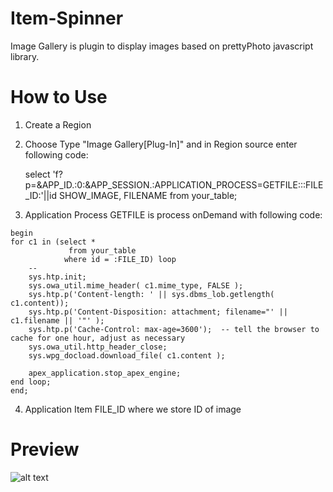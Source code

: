 # Item-Spinner

Image Gallery is plugin to display images based on prettyPhoto javascript library.

# How to Use

 1. Create a Region
 2. Choose Type "Image Gallery[Plug-In]" 
 and in Region source enter following code:
 
     select 'f?p=&APP_ID.:0:&APP_SESSION.:APPLICATION_PROCESS=GETFILE:::FILE_ID:'||id SHOW_IMAGE, FILENAME
     from your_table;
  
  3. Application Process GETFILE is process onDemand 
  with following code:
  
    begin
    for c1 in (select *
                 from your_table
                where id = :FILE_ID) loop
        --
        sys.htp.init;
        sys.owa_util.mime_header( c1.mime_type, FALSE );
        sys.htp.p('Content-length: ' || sys.dbms_lob.getlength( c1.content));
        sys.htp.p('Content-Disposition: attachment; filename="' || c1.filename || '"' );
        sys.htp.p('Cache-Control: max-age=3600');  -- tell the browser to cache for one hour, adjust as necessary
        sys.owa_util.http_header_close;
        sys.wpg_docload.download_file( c1.content );
     
        apex_application.stop_apex_engine;
    end loop;
    end;
    
  4. Application Item FILE_ID where we store ID of image

# Preview

![alt text](https://github.com/nhasko/ImageGallery/blob/master/preview.PNG)
